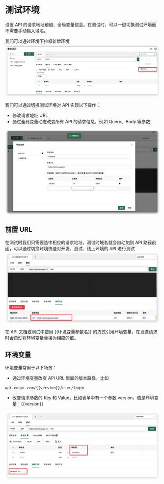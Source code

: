 # 测试环境

设置 API 的请求地址前缀、全局变量信息。在测试时，可以一键切换测试环境而不需要手动输入域名。

我们可以通过环境下拉框新增环境
![](../assets/images/2022-04-08-23-20-58.png)

我们可以通过切换测试环境对 API 实现以下操作：

- 修改请求地址 URL
- 通过全局变量动态改变所有 API 的请求信息，例如 Query、Body 等参数

![](../assets/images/2022-04-08-23-38-17.png)

## 前置 URL

在测试时我们只需要选中相应的请求地址，测试时域名就会自动加到 API 路径前面，可以通过切换环境快速对开发、测试、线上环境的 API 进行测试
![](../assets/images/2022-04-08-23-41-41.png)

在 API 文档或测试中使用 {{环境变量参数名}} 的方式引用环境变量，在发送请求时会自动将环境变量替换为相应的值。

## 环境变量

环境变量常用于以下场景：

- 通过环境变量改变 API URL 里面的版本路径，比如
```text
api.eoapi.com/{{version}}/user/login
```
- 改变请求参数的 Key 和 Value，比如表单中有一个参数 version，值是环境变量：{{version}}

![](../assets/images/2022-04-08-23-45-12.png)
